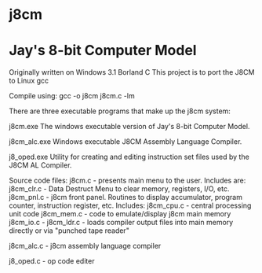# j8cm
# Jay's 8-bit Computer Model
Originally written on Windows 3.1 Borland C
This project is to port the J8CM to Linux gcc

Compile using:  gcc -o j8cm j8cm.c -lm

There are three executable programs that make up the j8cm system:

j8cm.exe
  The windows executable version of Jay's 8-bit Computer Model.

j8cm_alc.exe
  Windows executable J8CM Assembly Language Compiler.

j8_oped.exe
  Utility for creating and editing instruction set files used by the
  J8CM AL Compiler.

Source code files:
  j8cm.c - presents main menu to the user. Includes are:
      j8cm_clr.c - Data Destruct Menu to clear memory, registers, I/O, etc.
      j8cm_pnl.c - j8cm front panel. Routines to display accumulator, program counter, instruction register, etc. Includes:
          j8cm_cpu.c - central processing unit code
      j8cm_mem.c - code to emulate/display j8cm main memory
      j8cm_io.c - 
      j8cm_ldr.c - loads compiler output files into main memory directly or via "punched tape reader"
    
  j8cm_alc.c - j8cm assembly language compiler
   
  j8_oped.c - op code editer
